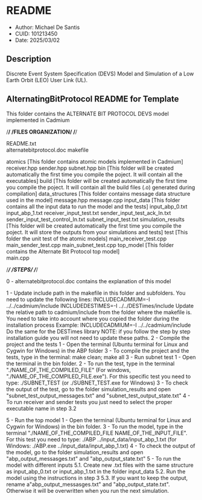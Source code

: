 # README
* Author: Michael De Santis
* CUID: 101213450
* Date: 2025/03/02

## Description
Discrete Event System Specification (DEVS) Model and Simulation of a Low Earth Orbit (LEO) User Link (UL).


## AlternatingBitProtocol README for Template
This folder contains the ALTERNATE BIT PROTOCOL DEVS model implemented in Cadmium

/**************************/
/****FILES ORGANIZATION****/
/**************************/

README.txt	
alternatebitprotocol.doc
makefile

atomics [This folder contains atomic models implemented in Cadmium]
	receiver.hpp
	sender.hpp
	subnet.hpp
bin [This folder will be created automatically the first time you compile the poject.
     It will contain all the executables]
build [This folder will be created automatically the first time you compile the poject.
       It will contain all the build files (.o) generated during compilation]
data_structures [This folder contains message data structure used in the model]
	message.hpp
	message.cpp
input_data [This folder contains all the input data to run the model and the tests]
	input_abp_0.txt
	input_abp_1.txt
	receiver_input_test.txt
	sender_input_test_ack_In.txt
	sender_input_test_control_In.txt
	subnet_input_test.txt
simulation_results [This folder will be created automatically the first time you compile the poject.
                    It will store the outputs from your simulations and tests]
test [This folder the unit test of the atomic models]
	main_receiver_test.cpp
	main_sender_test.cpp
	main_subnet_test.cpp
top_model [This folder contains the Alternate Bit Protocol top model]	
	main.cpp
	
/*************/
/****STEPS****/
/*************/

0 - alternatebitprotocol.doc contains the explanation of this model

1 - Update include path in the makefile in this folder and subfolders. You need to update the following lines:
	INCLUDECADMIUM=-I ../../cadmium/include
	INCLUDEDESTIMES=-I ../../DESTimes/include
    Update the relative path to cadmium/include from the folder where the makefile is. You need to take into account where you copied the folder during the installation process
	Example: INCLUDECADMIUM=-I ../../cadmium/include
	Do the same for the DESTimes library
    NOTE: if you follow the step by step installation guide you will not need to update these paths.
2 - Compile the project and the tests
	1 - Open the terminal (Ubuntu terminal for Linux and Cygwin for Windows) in the ABP folder
	3 - To compile the project and the tests, type in the terminal:
			make clean; make all
3 - Run subnet test
	1 - Open the terminal in the bin folder. 
	2 - To run the test, type in the terminal "./NAME_OF_THE_COMPILED_FILE" (For windows, "./NAME_OF_THE_COMPILED_FILE.exe"). 
	For this specific test you need to type:
			./SUBNET_TEST (or ./SUBNET_TEST.exe for Windows)
	3 - To check the output of the test, go to the folder simulation_results and open  "subnet_test_output_messages.txt" and "subnet_test_output_state.txt"
4 - To run receiver and sender tests you just need to select the proper executable name in step 3.2
			
5 - Run the top model
	1 - Open the terminal (Ubuntu terminal for Linux and Cygwin for Windows) in the bin folder.
	3 - To run the model, type in the terminal "./NAME_OF_THE_COMPILED_FILE NAME_OF_THE_INPUT_FILE". For this test you need to type:
		./ABP ../input_data/input_abp_1.txt (for Windows: ./ABP.exe ../input_data/input_abp_1.txt)
	4 - To check the output of the model, go to the folder simulation_results and open "abp_output_messasges.txt" and "abp_output_state.txt"
	5 - To run the model with different inputs
		5.1. Create new .txt files with the same structure as input_abp_0.txt or input_abp_1.txt in the folder input_data
		5.2. Run the model using the instructions in step 3
		5.3. If you want to keep the output, rename a"abp_output_messasges.txt" and "abp_output_state.txt". Otherwise it will be overwritten when you run the next simulation.


